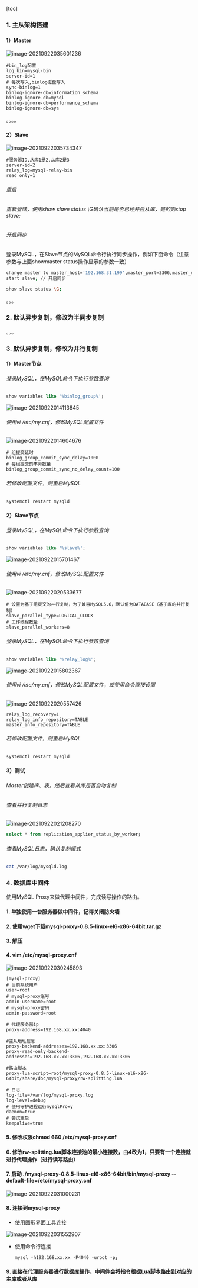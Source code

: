 [toc]



### 1. 主从架构搭建

#### 1）Master

![image-20210922035601236](images/image-20210922035601236.png)

```properties
#bin_log配置 
log_bin=mysql-bin 
server-id=1 
# 每次写入,binlog磁盘写入
sync-binlog=1 
binlog-ignore-db=information_schema 
binlog-ignore-db=mysql 
binlog-ignore-db=performance_schema 
binlog-ignore-db=sys 
```



。。。。



#### 2）Slave

![image-20210922035734347](images/image-20210922035734347.png)

```properties
#服务器ID,从库1是2,从库2是3 
server-id=2 
relay_log=mysql-relay-bin 
read_only=1
```



###### 重启

###### 重新登陆，使用show slave status \G确认当前是否已经开启从库，是的则stop slave;

###### 开启同步

登录MySQL，在Slave节点的MySQL命令行执行同步操作，例如下面命令（注意参数与上面showmaster status操作显示的参数一致）

```sh
change master to master_host='192.168.31.199',master_port=3306,master_user='root',master_password ='123456',master_log_file='mysql-bin.000007',master_log_pos=154; 
start slave; // 开启同步

show slave status \G;
```



。。。



### 2. 默认异步复制，修改为半同步复制



。。。



### 3. 默认异步复制，修改为并行复制

#### 1）Master节点

###### 登录MySQL，在MySQL命令下执行参数查询

```sql
show variables like '%binlog_group%';
```

![image-20210922014113845](images/image-20210922014113845.png)

###### 使用vi /etc/my.cnf，修改MySQL配置文件

![image-20210922014604676](images/image-20210922014604676.png)

```properties
# 组提交延时
binlog_group_commit_sync_delay=1000
# 每组提交的事务数量
binlog_group_commit_sync_no_delay_count=100
```



###### 若修改配置文件，则重启MySQL

```sh
systemctl restart mysqld
```



#### 2）Slave节点

###### 登录MySQL，在MySQL命令下执行参数查询

```sql
show variables like '%slave%';
```

![image-20210922015701467](images/image-20210922015701467.png)



###### 使用vi /etc/my.cnf，修改MySQL配置文件

![image-20210922020533677](images/image-20210922020533677.png)

```properties
# 设置为基于组提交的并行复制，为了兼容MySQL5.6，默认值为DATABASE（基于库的并行复制）
slave_parallel_type=LOGICAL_CLOCK
# 工作线程数量
slave_parallel_workers=8
```



###### 登录MySQL，在MySQL命令下执行参数查询

```sql
show variables like '%relay_log%';
```

![image-20210922015802367](images/image-20210922015802367.png)

###### 使用vi /etc/my.cnf，修改MySQL配置文件，或使用命令直接设置

![image-20210922020557426](images/image-20210922020557426.png)

```properties
relay_log_recovery=1
relay_log_info_repository=TABLE
master_info_repository=TABLE
```

###### 若修改配置文件，则重启MySQL

```sh
systemctl restart mysqld
```



#### 3）测试

###### Master创建库、表，然后查看从库是否自动复制

###### 查看并行复制日志

![image-20210922021208270](images/image-20210922021208270.png)

```sql
select * from replication_applier_status_by_worker;
```

###### 查看MySQL日志，确认复制模式

```sh
cat /var/log/mysqld.log
```







### 4. 数据库中间件

使用MySQL Proxy来做代理中间件，完成读写操作的路由。

#### 1. 单独使用一台服务器做中间件，记得关闭防火墙

#### 2. 使用wget下载mysql-proxy-0.8.5-linux-el6-x86-64bit.tar.gz

#### 3. 解压

#### 4. vim /etc/mysql-proxy.cnf

![image-20210922030245893](images/image-20210922030245893.png)

```properties
[mysql-proxy]
# 当前系统用户
user=root
# mysql-proxy账号
admin-username=root
# mysql-proxy密码
admin-password=root

# 代理服务器ip
proxy-address=192.168.xx.xx:4040

#主从地址信息
proxy-backend-addresses=192.168.xx.xx:3306
proxy-read-only-backend-addresses=192.168.xx.xx:3306,192.168.xx.xx:3306

#路由脚本
proxy-lua-script=root/mysql-proxy-0.8.5-linux-el6-x86-64bit/share/doc/mysql-proxy/rw-splitting.lua

# 日志
log-file=/var/log/mysql-proxy.log
log-level=debug
# 使用守护进程运行mysqlProxy
daemon=true
# 尝试重启
keepalive=true

```

#### 5. 修改权限chmod 660 /etc/mysql-proxy.cnf

#### 6. 修改rw-splitting.lua脚本连接池的最小连接数，由4改为1，只要有一个连接就进行代理操作（进行读写路由）

#### 7. 启动 ./mysql-proxy-0.8.5-linux-el6-x86-64bit/bin/mysql-proxy --default-file=/etc/mysql-proxy.cnf

![image-20210922031000231](images/image-20210922031000231.png)

#### 8. 连接到mysql-proxy

- 使用图形界面工具连接

![image-20210922031552907](images/image-20210922031552907.png)

- 使用命令行连接

  `mysql -h192.168.xx.xx -P4040 -uroot -p;`

#### 9. 直接在代理服务器进行数据库操作，中间件会将指令根据Lua脚本路由到对应的主库或者从库

